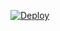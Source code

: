 [![Deploy](https://www.herokucdn.com/deploy/button.svg)](https://heroku.com/deploy?template=https://github.com/zenaton/marketing-workflows)